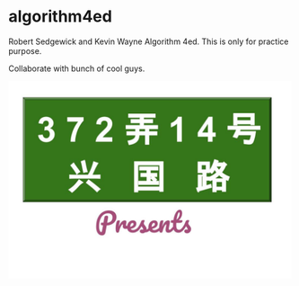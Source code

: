 # algorithm4ed
Robert Sedgewick and Kevin Wayne Algorithm 4ed. This is only for practice purpose. 

Collaborate with bunch of cool guys.

![xingguoroad](xingguoroad_presents.jpg)
